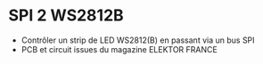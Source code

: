 # SPI 2 WS2812B
- Contrôler un strip de LED WS2812(B) en passant  via un bus SPI
- PCB et circuit issues du magazine ELEKTOR FRANCE

